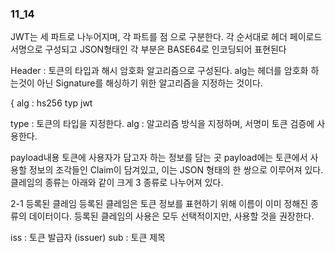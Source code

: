 ### 11_14

JWT는 세 파트로 나누어지며, 각 파트를 점 으로 구분한다. 
각 순서대로 헤더 페이로드 서명으로 구성되고 JSON형태인 각 부분은 BASE64로
인코딩되어 표현된다

Header 
: 토큰의 타입과 해시 암호화 알고리즘으로 구성된다. 
alg는 헤더를 암호화 하는것이 아닌 Signature를 해싱하기 위한 알고리즘을 지정하는
것이다. 

{
alg : hs256
typ jwt

type : 토큰의 타입을 지정한다. 
alg : 알고리즘 방식을 지정하며, 서명미 토큰 검증에 사용한다. 

payload내용
토큰에 사용자가 담고자 하는 정보를 담는 곳
payload에는 토큰에서 사용할 정보의 조각들인 Claim이 담겨있고, 
이는 JSON 형태의 한 쌍으로 이루어져 있다. 클레임의 종류는 아래와 같이 크게 3
종류로 나누어져 있다. 

2-1 등록된 클레임
등록된 클레임은 토큰 정보를 표현하기 위해 이름이 이미 정해진 종류의 데이터이다. 
등록된 클레임의 사용은 모두 선택적이지만, 사용할 것을 권장한다. 

iss : 토큰 발급자 (issuer)
sub : 토큰 제목





















































